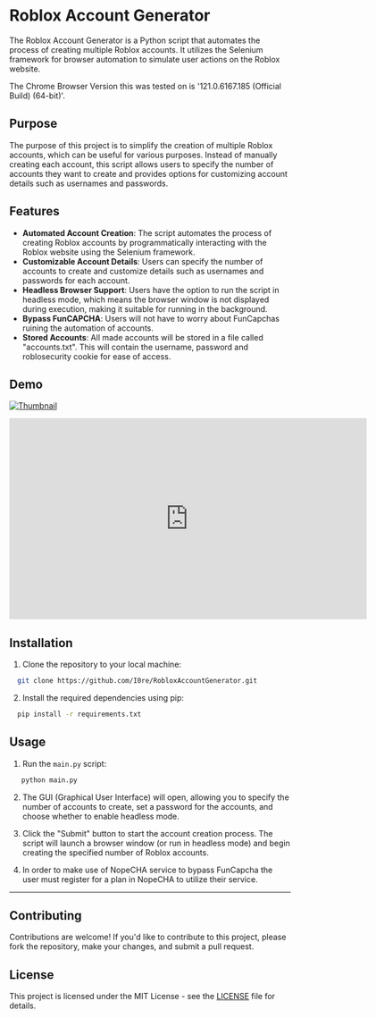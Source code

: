 # Roblox Account Generator

The Roblox Account Generator is a Python script that automates the process of creating multiple Roblox accounts. It utilizes the Selenium framework for browser automation to simulate user actions on the Roblox website.

The Chrome Browser Version this was tested on is '121.0.6167.185 (Official Build) (64-bit)'.

## Purpose

The purpose of this project is to simplify the creation of multiple Roblox accounts, which can be useful for various purposes. Instead of manually creating each account, this script allows users to specify the number of accounts they want to create and provides options for customizing account details such as usernames and passwords.

## Features

- **Automated Account Creation**: The script automates the process of creating Roblox accounts by programmatically interacting with the Roblox website using the Selenium framework.
- **Customizable Account Details**: Users can specify the number of accounts to create and customize details such as usernames and passwords for each account.
- **Headless Browser Support**: Users have the option to run the script in headless mode, which means the browser window is not displayed during execution, making it suitable for running in the background.
- **Bypass FunCAPCHA**: Users will not have to worry about FunCapchas ruining the automation of accounts.
- **Stored Accounts**: All made accounts will be stored in a file called "accounts.txt". This will contain the username, password and roblosecurity cookie for ease of access.

## Demo

[![Thumbnail](https://github.com/I0re/RobloxAccountGenerator/assets/95900417/46d3061b-8312-4387-b5f0-b5be7adcf7fb)](https://player.vimeo.com/video/914589420)

<iframe src="https://player.vimeo.com/video/914589420" width="640" height="360" frameborder="0" allowfullscreen></iframe>

## Installation

1. Clone the repository to your local machine:

 ```bash
   git clone https://github.com/I0re/RobloxAccountGenerator.git
 ```

2. Install the required dependencies using pip:

 ```bash
   pip install -r requirements.txt
 ```

## Usage

1. Run the `main.py` script:

```bash
   python main.py
 ```

2. The GUI (Graphical User Interface) will open, allowing you to specify the number of accounts to create, set a password for the accounts, and choose whether to enable headless mode.

3. Click the "Submit" button to start the account creation process. The script will launch a browser window (or run in headless mode) and begin creating the specified number of Roblox accounts.

4. In order to make use of NopeCHA service to bypass FunCapcha the user must register for a plan in NopeCHA to utilize their service.
****
## Contributing

Contributions are welcome! If you'd like to contribute to this project, please fork the repository, make your changes, and submit a pull request.

## License

This project is licensed under the MIT License - see the [LICENSE](LICENSE) file for details.
